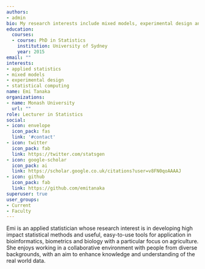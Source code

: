 ```yaml
---
authors:
- admin
bio: My research interests include mixed models, experimental design and software development.
education:
  courses:
  - course: PhD in Statistics
    institution: University of Sydney
    year: 2015
email: ""
interests:
- applied statistics
- mixed models
- experimental design
- statistical computing
name: Emi Tanaka
organizations:
- name: Monash University
  url: ""
role: Lecturer in Statistics
social:
- icon: envelope
  icon_pack: fas
  link: '#contact'
- icon: twitter
  icon_pack: fab
  link: https://twitter.com/statsgen
- icon: google-scholar
  icon_pack: ai
  link: https://scholar.google.co.uk/citations?user=v8FN0qoAAAAJ
- icon: github
  icon_pack: fab
  link: https://github.com/emitanaka
superuser: true
user_groups:
- Current
- Faculty
---
```


Emi is an applied statistician whose research interest is in developing high impact statistical methods and useful, easy-to-use tools for application in bioinformatics, biometrics and biology with a particular focus on agriculture. She enjoys working in a collaborative environment with people from diverse backgrounds, with an aim to enhance knowledge and understanding of the real world data.
